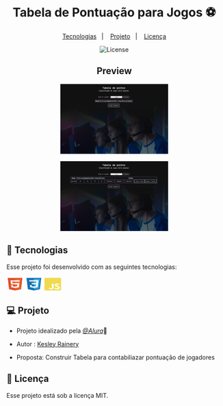 <h1 align="center"> Tabela de Pontuação para Jogos ⚽</h1>
<p align="center">
  <a href="#-tecnologias">Tecnologias</a>&nbsp;&nbsp;&nbsp;|&nbsp;&nbsp;&nbsp;
  <a href="#-projeto">Projeto</a>&nbsp;&nbsp;&nbsp;|&nbsp;&nbsp;&nbsp;
  <a href="#memo-licença">Licença</a>
</p>
<p align="center">
  <img alt="License" src="https://img.shields.io/static/v1?label=license&message=MIT&color=49AA26&labelColor=000000">
</p>
<div>
<h2 align="center"> Preview </h2>
  <p align="center"><img height="50%" width="50%" src="./.github/preview1.jpg"></p>
  <p align="center"> <img height="50%" width="50%"  src="./.github/preview2.jpg"> </p>
  
</div>
    
   ## 🚀 Tecnologias
   <p>Esse projeto foi desenvolvido com as seguintes tecnologias:<br><br>
    <img  alt="HTML" height="30" width="40" src="https://raw.githubusercontent.com/devicons/devicon/master/icons/html5/html5-original.svg">
    <img alt="CSS" height="30" width="40" src="https://raw.githubusercontent.com/devicons/devicon/master/icons/css3/css3-original.svg">
    <img alt="Js" height="30" width="40"src="https://raw.githubusercontent.com/devicons/devicon/master/icons/javascript/javascript-plain.svg"></p>
 
## 💻 Projeto
<div>
  <ul>
    <li><p>Projeto idealizado pela <i><a href="https://www.alura.com.br/">@Alura</a></i>🚀 </p></li>
    <li>Autor : <a href="https://github.com/BerserKess">Kesley Rainery</a></p></li>
    <li><p>Proposta: Construir Tabela para contabiliazar pontuação de jogadores</p></li>
   </ul>
   
</div>

## :memo: Licença

Esse projeto está sob a licença MIT.
